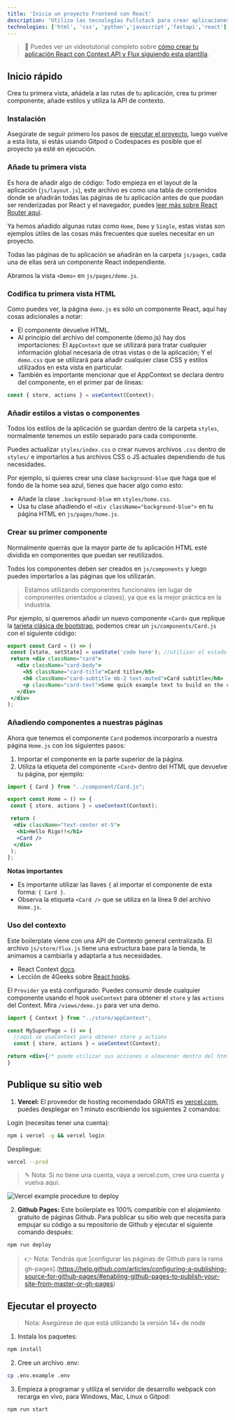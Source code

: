 ```yaml
---
title: 'Inicia un proyecto Frontend con React'
description: 'Utiliza las tecnologías Fullstack para crear aplicaciones profesionales con React.js y FastAPI.'
technologies: ['html', 'css', 'python','javascript','fastapi','react']
---
```


> 🎥 Puedes ver un videotutorial completo sobre [cómo crear tu aplicación React con Context.API y Flux siguiendo esta plantilla](https://www.loom.com/share/f37c6838b3f1496c95111e515e83dd9b).

## Inicio rápido

Crea tu primera vista, añádela a las rutas de tu aplicación, crea tu primer componente, añade estilos y utiliza la API de contexto.

### Instalación

Asegúrate de seguir primero los pasos de [ejecutar el proyecto](https://github.com/4GeeksAcademy/react-hello-webapp/blob/master/README.md), luego vuelve a esta lista, si estás usando Gitpod o Codespaces es posible que el proyecto ya esté en ejecución.

### Añade tu primera vista

Es hora de añadir algo de código: Todo empieza en el layout de la aplicación (`js/layout.js`), este archivo es como una tabla de contenidos donde se añadirán todas las páginas de tu aplicación antes de que puedan ser renderizadas por React y el navegador, puedes [leer más sobre React Router aquí](https://4geeks.com/lesson/routing-our-views-with-react-router).

Ya hemos añadido algunas rutas como `Home`, `Demo` y `Single`, estas vistas son ejemplos útiles de las cosas más frecuentes que sueles necesitar en un proyecto.

Todas las páginas de tu aplicación se añadirán en la carpeta `js/pages`, cada una de ellas será un componente React independiente.

Abramos la vista `<Demo>` en `js/pages/demo.js`.

### Codifica tu primera vista HTML

Como puedes ver, la página `demo.js` es sólo un componente React, aquí hay cosas adicionales a notar:

- El componente devuelve HTML.
- Al principio del archivo del componente (demo.js) hay dos importaciones: El `AppContext` que se utilizará para tratar cualquier información global necesaria de otras vistas o de la aplicación; Y el `demo.css` que se utilizará para añadir cualquier clase CSS y estilos utilizados en esta vista en particular.
- También es importante mencionar que el AppContext se declara dentro del componente, en el primer par de líneas:

```js
const { store, actions } = useContext(Context);
```

### Añadir estilos a vistas o componentes

Todos los estilos de la aplicación se guardan dentro de la carpeta `styles`, normalmente tenemos un estilo separado para cada componente.

Puedes actualizar `styles/index.css` o crear nuevos archivos `.css` dentro de `styles/` e importarlos a tus archivos CSS o JS actuales dependiendo de tus necesidades.

Por ejemplo, si quieres crear una clase `background-blue` que haga que el fondo de la home sea azul, tienes que hacer algo como esto:

- Añade la clase `.background-blue` en `styles/home.css`.
- Usa tu clase añadiendo el `<div className="background-blue">` en tu página HTML en `js/pages/home.js`.

### Crear su primer componente

Normalmente querrás que la mayor parte de tu aplicación HTML esté dividida en componentes que puedan ser reutilizados.
 
Todos los componentes deben ser creados en `js/components` y luego puedes importarlos a las páginas que los utilizarán.

> Estamos utilizando componentes funcionales (en lugar de componentes orientados a clases), ya que es la mejor práctica en la industria.
 
Por ejemplo, si queremos añadir un nuevo componente `<Card>` que replique la [tarjeta clásica de bootstrap](https://getbootstrap.com/docs/5.0/components/card/), podemos crear un `js/components/Card.js` con el siguiente código:

```jsx
export const Card = () => (
 const [state, setState] = useState('code here'); //utilizar el estado (si es necesario)
 return <div className="card">
   <div className="card-body">
     <h5 className="card-title">Card title</h5>
     <h6 className="card-subtitle mb-2 text-muted">Card subtitle</h6>
     <p className="card-text">Some quick example text to build on the card title and make up the bulk of the cards content.</p>
   </div>
 </div>
);
```

### Añadiendo componentes a nuestras páginas

Ahora que tenemos el componente `Card` podemos incorporarlo a nuestra página `Home.js` con los siguientes pasos:

1. Importar el componente en la parte superior de la página.
2. Utiliza la etiqueta del componente `<Card>` dentro del HTML que devuelve tu página, por ejemplo:

```jsx
import { Card } from "../component/Card.js";

export const Home = () => {
 const { store, actions } = useContext(Context);

 return (
  <div className="text-center mt-5">
   <h1>Hello Rigo!!</h1>
   <Card />
  </div>
 );
};
```

**Notas importantes**

- Es importante utilizar las llaves `{` al importar el componente de esta forma: `{ Card }`.
- Observa la etiqueta `<Card />` que se utiliza en la línea 9 del archivo `Home.js`.

### Uso del contexto

Este boilerplate viene con una API de Contexto general centralizada. El archivo `js/store/flux.js` tiene una estructura base para la tienda, te animamos a cambiarla y adaptarla a tus necesidades.

- React Context [docs](https://react.dev/reference/react/useContext).
- Lección de 4Geeks sobre [React hooks](https://content.breatheco.de/lesson/react-hooks-explained).

El `Provider` ya está configurado. Puedes consumir desde cualquier componente usando el hook `useContext` para obtener el `store` y las `actions` del Context. Mira `/views/demo.js` para ver una demo.

```jsx
import { Context } from "../store/appContext";

const MySuperPage = () => {
  //aquí se usaContext para obtener store y actions
  const { store, actions } = useContext(Context);

return <div>{/* puede utilizar sus acciones o almacenar dentro del html */}</div>
}
```

## Publique su sitio web

1. **Vercel:** El proveedor de hosting recomendado GRATIS es [vercel.com](https://vercel.com/), puedes desplegar en 1 minuto escribiendo los siguientes 2 comandos:

Login (necesitas tener una cuenta):

```bash
npm i vercel -g && vercel login
```

Despliegue:

```bash
vercel --prod
```

> ✎ Nota: Si no tiene una cuenta, vaya a vercel.com, cree una cuenta y vuelva aquí.

![Vercel example procedure to deploy](https://github.com/4GeeksAcademy/react-hello-webapp/blob/4b530ba091a981d3916cc6e960e370decaf2e234/docs/deploy.png?raw=true)

2. **Github Pages:** Este boilerplate es 100% compatible con el alojamiento gratuito de páginas Github.
Para publicar su sitio web que necesita para empujar su código a su repositorio de Github y ejecutar el siguiente comando después:

```bash
npm run deploy
```

> 👉 Nota: Tendrás que [configurar las páginas de Github para la rama gh-pages].(https://help.github.com/articles/configuring-a-publishing-source-for-github-pages/#enabling-github-pages-to-publish-your-site-from-master-or-gh-pages)

## Ejecutar el proyecto

> Nota: Asegúrese de que está utilizando la versión 14+ de node

1. Instala los paquetes:

```bash
npm install
```

2. Cree un archivo .env:

```bash
cp .env.example .env
```

3. Empieza a programar y utiliza el servidor de desarrollo webpack con recarga en vivo, para Windows, Mac, Linux o Gitpod:

```bash
npm run start
```

